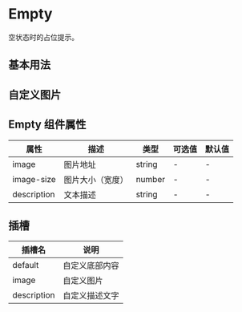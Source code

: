 # Empty

空状态时的占位提示。

## 基本用法

<Empty/>

## 自定义图片

<EmptyCustom/>

## Empty 组件属性

| 属性        | 描述             | 类型   | 可选值 | 默认值 |
| ----------- | ---------------- | ------ | ------ | ------ |
| image       | 图片地址         | string | -      | -      |
| image-size  | 图片大小（宽度） | number | -      | -      |
| description | 文本描述         | string | -      | -      |

## 插槽

| 插槽名      | 说明           |
| ----------- | -------------- |
| default     | 自定义底部内容 |
| image       | 自定义图片     |
| description | 自定义描述文字 |
